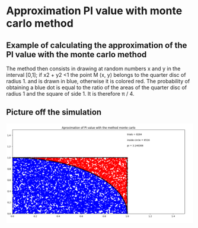 # Approximation PI value with monte carlo method

## Example of calculating the approximation of the PI value with the monte carlo method

The method then consists in drawing at random numbers x and y in the interval [0,1];
if x2 + y2 <1 the point M (x, y) belongs to the quarter disc of radius 1. and is drawn in blue, otherwise it is colored red.
The probability of obtaining a blue dot is equal to the ratio of the areas of the quarter disc of radius 1 and the square of side 1.
It is therefore π / 4.

## Picture off the simulation

![alt text](./monte_carlo.png)